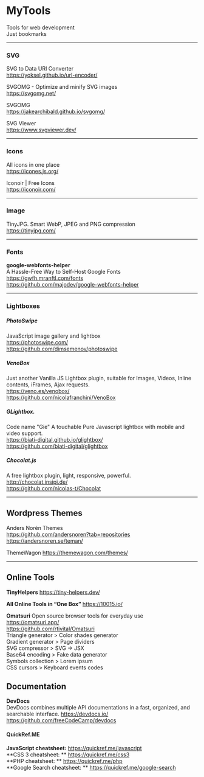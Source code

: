# MyTools
 Tools for web development  
 Just bookmarks  
 
 ----------
 
 ### SVG
 
 SVG to Data URI Converter  
 https://yoksel.github.io/url-encoder/  
 
 SVGOMG - Optimize and minify SVG images  
 https://svgomg.net/
 
 SVGOMG  
 https://jakearchibald.github.io/svgomg/
 
 SVG Viewer  
 https://www.svgviewer.dev/
 
 ----------
 
### Icons

All icons in one place  
https://icones.js.org/  

Iconoir | Free Icons  
https://iconoir.com/

----------

### Image

TinyJPG. Smart WebP, JPEG and PNG compression  
https://tinyjpg.com/

----------

### Fonts

**google-webfonts-helper**  
A Hassle-Free Way to Self-Host Google Fonts  
https://gwfh.mranftl.com/fonts  
https://github.com/majodev/google-webfonts-helper  

----------

### Lightboxes

##### PhotoSwipe
JavaScript image gallery and lightbox  
https://photoswipe.com/  
https://github.com/dimsemenov/photoswipe  

##### VenoBox
Just another Vanilla JS Lightbox plugin, suitable for Images, Videos, Inline contents, iFrames, Ajax requests.  
https://veno.es/venobox/  
https://github.com/nicolafranchini/VenoBox  

##### GLightbox.
Code name "Gie" A touchable Pure Javascript lightbox with mobile and video support.  
https://biati-digital.github.io/glightbox/  
https://github.com/biati-digital/glightbox  

##### Chocolat.js
A free lightbox plugin, light, responsive, powerful.  
http://chocolat.insipi.de/  
https://github.com/nicolas-t/Chocolat  


----------

## Wordpress Themes
Anders Norén Themes  
https://github.com/andersnoren?tab=repositories  
https://andersnoren.se/teman/

ThemeWagon
https://themewagon.com/themes/

----------

## Online Tools

**TinyHelpers**
https://tiny-helpers.dev/  

**All Online Tools in “One Box”**
https://10015.io/  

**Omatsuri**
Open source browser tools for everyday use  
https://omatsuri.app/  
https://github.com/rtivital/Omatsuri  
Triangle generator > Color shades generator  
Gradient generator > Page dividers  
SVG compressor >  SVG → JSX  
Base64 encoding >  Fake data generator  
Symbols collection >  Lorem ipsum  
CSS cursors >  Keyboard events codes  

## Documentation

**DevDocs**  
DevDocs combines multiple API documentations in a fast, organized, and searchable interface.
https://devdocs.io/  
https://github.com/freeCodeCamp/devdocs  

#### QuickRef.ME
**JavaScript cheatsheet:** https://quickref.me/javascript  
**CSS 3 cheatsheet: ** https://quickref.me/css3  
**PHP cheatsheet: ** https://quickref.me/php  
**Google Search cheatsheet: ** https://quickref.me/google-search  

 


